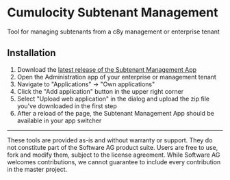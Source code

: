 # Cumulocity Subtenant Management
Tool for managing subtenants from a c8y management or enterprise tenant

## Installation

1. Download the [latest release of the Subtenant Management App](https://github.com/SoftwareAG/cumulocity-subtenant-management/releases/latest)
2. Open the Administration app of your enterprise or management tenant
3. Navigate to "Applications" -> "Own applications"
4. Click the "Add application" button in the upper right corner
5. Select "Upload web application" in the dialog and upload the zip file you've downloaded in the first step
6. After a reload of the page, the Subtenant Management App should be available in your app switcher


------------------------------

These tools are provided as-is and without warranty or support. They do not constitute part of the Software AG product suite. Users are free to use, fork and modify them, subject to the license agreement. While Software AG welcomes contributions, we cannot guarantee to include every contribution in the master project.

